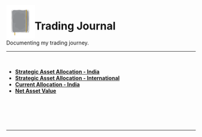 <img align='left' alt='Journal Logo' src='./files/journal_logo.svg' width='15%'>

# Trading Journal
Documenting my trading journey.

---

<br/>

* **[Strategic Asset Allocation - India](./strategic_asset_allocation-india.md)**
* **[Strategic Asset Allocation - International](./strategic_asset_allocation-international.md)**
* **[Current Allocation - India](https://github.com/ayandossdotnet/trading_journal/blob/main/current_allocation_india.csv)**
* **[Net Asset Value](https://github.com/ayandossdotnet/trading_journal/blob/main/nav_data.csv)**

<br/>
<br/>
<br/>
<br/>

---

<!--
**Footnotes**  
<b id="xirr">[1](#a1) — </b> XIRR is from inception till the specified month end. It includes all outflows related to trading like software, rent, trading infrastructure, tax etc.
<p align="center"><img src="./files/all_rights_reserved.svg"/)</p>
-->

